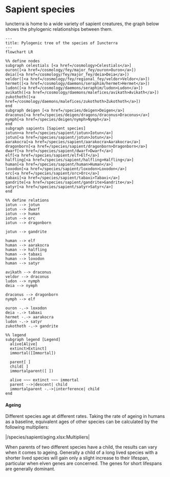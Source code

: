 # Sapient species

Iuncterra is home to a wide variety of sapient creatures, the graph below shows the phylogenic relationships between them.

```mermaid
---
title: Pylogenic tree of the species of Iuncterra
---
flowchart LR

%% define nodes
subgraph celestials [<a href=/cosmology>Celestials</a>]
ouron([<a href=/cosmology/fey/major_fey/ouron>Ouron</a>])
deia([<a href=/cosmology/fey/major_fey/deia>Deia</a>])
veldor([<a href=/cosmology/fey/regional_fey/veldor>Veldor</a>])
hermet([<a href=/cosmology/daemons/seraphim/hermet>Hermet</a>])
ludon([<a href=/cosmology/daemons/seraphim/ludon>Ludon</a>])
avikath([<a href=/cosmology/daemons/malefices/avikath>Avikath</a>])
zukothoth([<a href=/cosmology/daemons/malefices/zukothoth>Zukothoth</a>])
end
subgraph deigen [<a href=/species/deigen>Deigen</a>]
draconus[<a href=/species/deigen/dragons/draconus>Draconus</a>]
nymph[<a href=/species/deigen/nymph>Nymph</a>]
end
subgraph sapients [Sapient species]
iotun><a href=/species/sapient/iotun>Iotun</a>]
jotun[<a href=/species/sapient/jotun>Jotun</a>]
aarakocra[<a href=/species/sapient/aarakocra>Aarakocra</a>]
dragonborn[<a href=/species/sapient/dragonborn>Dragonborn</a>]
dwarf[<a href=/species/sapient/dwarf>Dwarf</a>]
elf[<a href=/species/sapient/elf>Elf</a>]
halfling[<a href=/species/sapient/halfling>Halfling</a>]
human[<a href=/species/sapient/human>Human</a>]
loxodon[<a href=/species/sapient/loxodon>Loxodon</a>]
orc[<a href=/species/sapient/orc>Orc</a>]
tabaxi[<a href=/species/sapient/tabaxi>Tabaxi</a>]
gandrite[<a href=/species/sapient/gandrite>Gandrite</a>]
satyr[<a href=/species/sapient/satyr>Satyr</a>]
end

%% define relations
iotun --> jotun
iotun --> dwarf
iotun --> human
iotun --> orc
iotun --> dragonborn

jotun --> gandrite

human --> elf
human --> aarakocra
human --> halfling
human --> tabaxi
human --> loxodon
human --> satyr

avikath --> draconus
veldor --> draconus
ludon --> nymph
deia --> nymph

draconus --> dragonborn
nymph --> elf

ouron -.-> loxodon
deia -.-> tabaxi
hermet -.-> aarakocra
ludon -.-> satyr
zukothoth -.-> gandrite

%% legend
subgraph legend [Legend]
  alive[Alive]
  extinct>Extinct]
  immortal([Immortal])
  
  parent[ ]
  child[ ]
  immortalparent([ ])

  alive ~~~ extinct ~~~ immortal
  parent -->|descent| child
  immortalparent -.->|interference| child
end

```

#### Ageing
Different species age at different rates. Taking the rate of ageing in humans as a baseline, equivalent ages of other species can be calculated by the following multipliers:

|/species/sapient/aging.xlsx:Multipliers|

When parents of two different species have a child, the results can vary when it comes to ageing. Generally a child of a long lived species with a shorter lived species will gain only a slight increase to their lifespan, particular when elven genes are concerned. The genes for short lifespans are generally dominant.